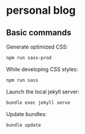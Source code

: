 # personal blog

## Basic commands

Generate optimized CSS:

```bash
npm run sass-prod
```

While developing CSS styles:

```bash
npm run sass
```

Launch the local jekyll server:

```bash
bundle exec jekyll serve
```

Update bundles:

```bash
bundle update
```
